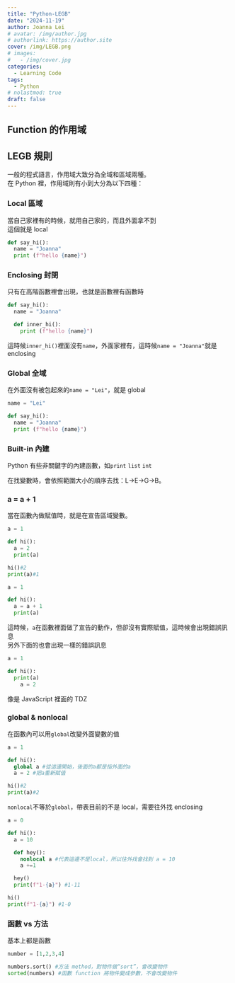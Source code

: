 ```yaml
---
title: "Python-LEGB"
date: "2024-11-19"
author: Joanna Lei
# avatar: /img/author.jpg
# authorlink: https://author.site
cover: /img/LEGB.png
# images:
#   - /img/cover.jpg
categories:
  - Learning Code
tags:
  - Python
# nolastmod: true
draft: false
---
```


## Function 的作用域

<!--more-->

## LEGB 規則

一般的程式語言，作用域大致分為全域和區域兩種。  
在 Python 裡，作用域則有小到大分為以下四種：

### Local 區域

當自己家裡有的時候，就用自己家的，而且外面拿不到  
這個就是 local

```py
def say_hi():
  name = "Joanna"
  print (f"hello {name}")
```

### Enclosing 封閉

只有在高階函數裡會出現，也就是函數裡有函數時

```py
def say_hi():
  name = "Joanna"

  def inner_hi():
    print (f"hello {name}")
```

這時候`inner_hi()`裡面沒有`name`，外面家裡有，這時候`name = "Joanna"`就是 enclosing

### Global 全域

在外面沒有被包起來的`name = "Lei"`，就是 global

```py
name = "Lei"

def say_hi():
  name = "Joanna"
  print (f"hello {name}")
```

### Built-in 內建

Python 有些非關鍵字的內建函數，如`print` `list` `int`

在找變數時，會依照範圍大小的順序去找：L->E->G->B。

### a = a + 1

當在函數內做賦值時，就是在宣告區域變數。

```py
a = 1

def hi():
  a = 2
  print(a)

hi()#2
print(a)#1
```

```py
a = 1

def hi():
  a = a + 1
  print(a)
```

這時候，`a`在函數裡面做了宣告的動作，但卻沒有實際賦值，這時候會出現錯誤訊息  
另外下面的也會出現一樣的錯誤訊息

```py
a = 1

def hi():
  print(a)
    a = 2
```

像是 JavaScript 裡面的 TDZ

### global & nonlocal

在函數內可以用`global`改變外面變數的值

```py
a = 1

def hi():
  global a #從這邊開始，後面的a都是指外面的a
  a = 2 #把a重新賦值

hi()#2
print(a)#2
```

`nonlocal`不等於`global`，帶表目前的不是 local，需要往外找 enclosing

```py
a = 0

def hi():
  a = 10

  def hey():
    nonlocal a #代表這邊不是local，所以往外找會找到 a = 10
    a +=1

  hey()
  print(f"1-{a}") #1-11

hi()
print(f"1-{a}") #1-0
```

### 函數 vs 方法

基本上都是函數

```py
number = [1,2,3,4]

numbers.sort() #方法 method，對物件做“sort”，會改變物件
sorted(numbers) #函數 function 將物件變成參數，不會改變物件
```
